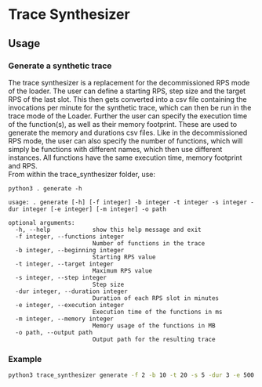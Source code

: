 # Trace Synthesizer

## Usage

### Generate a synthetic trace

The trace synthesizer is a replacement for the decommissioned RPS mode of the loader.
The user can define a starting RPS, step size and the target RPS of the last slot.
This then gets converted into a csv file containing the invocations per minute for the synthetic trace,
which can then be run in the trace mode of the Loader.
Further the user can specify the execution time of the function(s), as well as their memory footprint.
These are used to generate the memory and durations csv files. Like in the decommissioned RPS mode,
the user can also specify the number of functions, which will simply be functions with different names,
which then use different instances. All functions have the same execution time, memory footprint and RPS.  
From within the trace_synthesizer folder, use:


```console
python3 . generate -h

usage: . generate [-h] [-f integer] -b integer -t integer -s integer -dur integer [-e integer] [-m integer] -o path

optional arguments:
  -h, --help            show this help message and exit
  -f integer, --functions integer
                        Number of functions in the trace
  -b integer, --beginning integer
                        Starting RPS value
  -t integer, --target integer
                        Maximum RPS value
  -s integer, --step integer
                        Step size
  -dur integer, --duration integer
                        Duration of each RPS slot in minutes
  -e integer, --execution integer
                        Execution time of the functions in ms
  -m integer, --memory integer
                        Memory usage of the functions in MB
  -o path, --output path
                        Output path for the resulting trace
```



### Example

```bash
python3 trace_synthesizer generate -f 2 -b 10 -t 20 -s 5 -dur 3 -e 500 -m 350 -o example 
```

